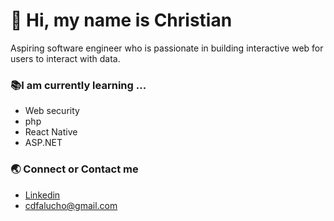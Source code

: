 # 👋 Hi, my name is Christian  
Aspiring software engineer who is passionate in building interactive web for users to interact with data.



### 📚I am currently learning ...

- Web security
- php
- React Native
- ASP.NET


### 🌏 Connect or Contact me 

- [Linkedin](https://www.linkedin.com/in/cdfalucho/)
- cdfalucho@gmail.com





